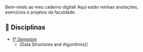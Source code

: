 Bem-vindo ao meu caderno digital! Aqui estão minhas anotações, exercícios e projetos da faculdade.  

## 📖 Disciplinas  
- [1º Semestre](1-Semestre/)  
  - [Data Structures and Algorithms](
